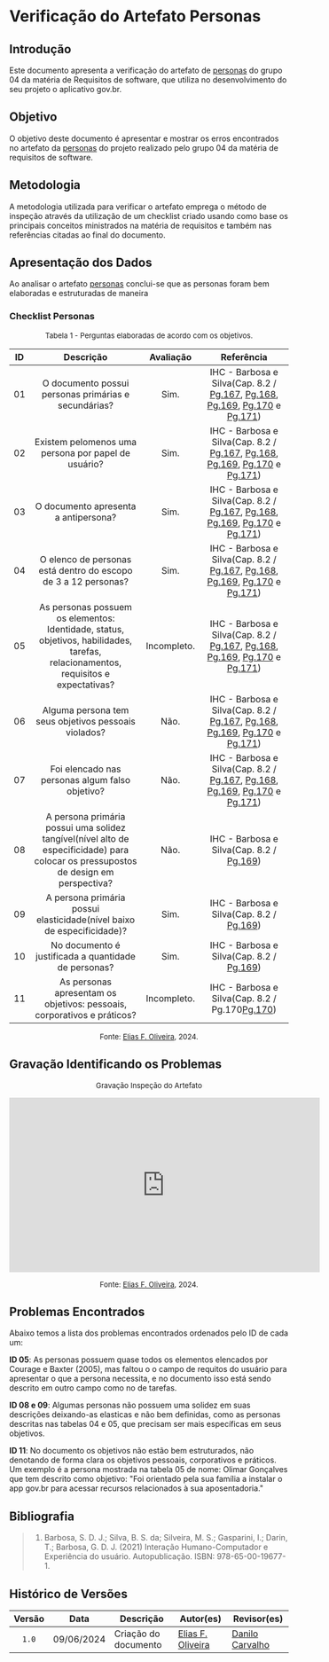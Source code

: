 # Verificação do Artefato Personas

## Introdução
Este documento apresenta a verificação do artefato de [personas](https://mmclovin.github.io/2024.1-Gov.br/#/Personas/Personas) do grupo 04 da matéria de Requisitos de software, que utiliza no desenvolvimento do seu projeto o aplicativo gov.br.

## Objetivo
O objetivo deste documento é apresentar e mostrar os erros encontrados no artefato da [personas](https://mmclovin.github.io/2024.1-Gov.br/#/Personas/Personas) do projeto realizado pelo grupo 04 da matéria de requisitos de software.

## Metodologia
A metodologia utilizada para verificar o artefato emprega o método de inspeção através da utilização de um checklist criado usando como base os principais conceitos ministrados na matéria de requisitos e também nas referências citadas ao final do documento.

## Apresentação dos Dados

Ao analisar o artefato [personas](https://mmclovin.github.io/2024.1-Gov.br/#/Personas/Personas) conclui-se que as personas foram bem elaboradas e estruturadas de maneira 

### Checklist Personas


<font size="2"><p style="text-align: center">Tabela 1 - Perguntas elaboradas de acordo com os objetivos.</p></font>


|ID| Descrição | Avaliação | Referência|
|:--:|:--:|:--:|:--:|
|01| O documento possui personas primárias e secundárias? | Sim. |IHC - Barbosa e Silva(Cap. 8.2 / [Pg.167][Pg.167], [Pg.168][Pg.168], [Pg.169][Pg.169], [Pg.170][Pg.170] e [Pg.171][Pg.171])|
|02| Existem pelomenos uma persona por papel de usuário? | Sim. |IHC - Barbosa e Silva(Cap. 8.2 / [Pg.167][Pg.167], [Pg.168][Pg.168], [Pg.169][Pg.169], [Pg.170][Pg.170] e [Pg.171][Pg.171])|
|03| O documento apresenta a antipersona? | Sim. |IHC - Barbosa e Silva(Cap. 8.2 / [Pg.167][Pg.167], [Pg.168][Pg.168], [Pg.169][Pg.169], [Pg.170][Pg.170] e [Pg.171][Pg.171])|
|04| O elenco de personas está dentro do escopo de 3 a 12 personas? | Sim. |IHC - Barbosa e Silva(Cap. 8.2 / [Pg.167][Pg.167], [Pg.168][Pg.168], [Pg.169][Pg.169], [Pg.170][Pg.170] e [Pg.171][Pg.171])|
|05| As personas possuem os elementos: Identidade, status, objetivos, habilidades, tarefas, relacionamentos, requisitos e expectativas? | Incompleto. |IHC - Barbosa e Silva(Cap. 8.2 / [Pg.167][Pg.167], [Pg.168][Pg.168], [Pg.169][Pg.169], [Pg.170][Pg.170] e [Pg.171][Pg.171])|
|06| Alguma persona tem seus objetivos pessoais violados? | Não. |IHC - Barbosa e Silva(Cap. 8.2 / [Pg.167][Pg.167], [Pg.168][Pg.168], [Pg.169][Pg.169], [Pg.170][Pg.170] e [Pg.171][Pg.171])|
|07| Foi elencado nas personas algum falso objetivo? |Não.|IHC - Barbosa e Silva(Cap. 8.2 / [Pg.167][Pg.167], [Pg.168][Pg.168], [Pg.169][Pg.169], [Pg.170][Pg.170] e [Pg.171][Pg.171])|
|08| A persona primária possui uma solidez tangível(nível alto de especificidade) para colocar os pressupostos de design em perspectiva?| Não. |IHC - Barbosa e Silva(Cap. 8.2 / [Pg.169][Pg.169])|
|09| A persona primária possui elasticidade(nível baixo de especificidade)?| Sim. |IHC - Barbosa e Silva(Cap. 8.2 / [Pg.169][Pg.169])|
|10| No documento é justificada a quantidade de personas? | Sim. |IHC - Barbosa e Silva(Cap. 8.2 / [Pg.169][Pg.169])|
|11| As personas apresentam os objetivos: pessoais, corporativos e práticos?| Incompleto. |IHC - Barbosa e Silva(Cap. 8.2 / Pg.170[Pg.170])|

<font size="2"><p style="text-align: center">Fonte: [Elias F. Oliveira](https://github.com/EliasOliver21), 2024.</p></font>

## Gravação Identificando os Problemas
<center markdown="1">

<font size="2"><p style="text-align: center">Gravação Inspeção do Artefato</p></font>

<iframe width="560" height="315" src="https://www.youtube.com/embed/Qy_XcqLBxeA" title="YouTube video player" frameborder="0" allow="accelerometer; autoplay; clipboard-write; encrypted-media; gyroscope; picture-in-picture; web-share" referrerpolicy="strict-origin-when-cross-origin" allowfullscreen></iframe>

<font size="2"><p style="text-align: center">Fonte: [Elias F. Oliveira](https://github.com/EliasOliver21), 2024.</p></font>

</center>

## Problemas Encontrados

Abaixo temos a lista dos problemas encontrados ordenados pelo ID de cada um:

**ID 05**: As personas possuem quase todos os elementos elencados por Courage e Baxter (2005), mas faltou o o campo de requitos do usuário para apresentar o que a persona necessita, e no documento isso está sendo descrito em outro campo como no de tarefas.

**ID 08 e 09**: Algumas personas não possuem uma solidez em suas descrições deixando-as elasticas e não bem definidas, como as personas descritas nas tabelas 04 e 05, que precisam ser mais específicas em seus objetivos.

**ID 11**: No documento os objetivos não estão bem estruturados, não denotando de forma clara os objetivos pessoais, corporativos e práticos. Um exemplo é a persona mostrada na tabela 05 de nome: Olimar Gonçalves que tem descrito como objetivo: "Foi orientado pela sua família a instalar o app gov.br para acessar recursos relacionados à sua aposentadoria."



## Bibliografia
> 1. Barbosa, S. D. J.; Silva, B. S. da; Silveira, M. S.; Gasparini, I.; Darin, T.; Barbosa, G. D. J. (2021) Interação Humano-Computador e Experiência do usuário. Autopublicação. ISBN: 978-65-00-19677-1.

## Histórico de Versões

| Versão | Data | Descrição | Autor(es) | Revisor(es) |
| :----: | :--: | --------- | ----------- | ------ |
| `1.0`  | 09/06/2024 | Criação do documento | [Elias F. Oliveira](https://github.com/EliasOliver21) | [Danilo Carvalho](DaniloGH) |

[ClaudioGH]: https://github.com/claudiohsc
[DaniloGH]: https://github.com/Danilo-Carvalho-Antunes
[EliasGH]: https://github.com/EliasOliver21
[GabrielBGH]: https://github.com/Bertolazi
[GabrielFGH]: https://github.com/MMcLovin
[PabloGH]: https://github.com/pabloheika
[RicardoGH]: https://www.github.com/avmricardo

[Pg.167]: ../../../assets/imagens_referencias/personas/167.png
[Pg.168]: ../../../assets/imagens_referencias/personas/168.png
[Pg.169]: ../../../assets/imagens_referencias/personas/169.png
[Pg.170]: ../../../assets/imagens_referencias/personas/170.png
[Pg.171]: ../../../assets/imagens_referencias/personas/171.png